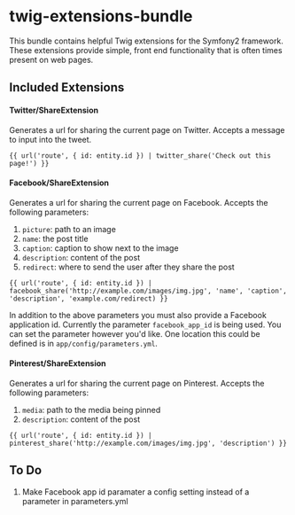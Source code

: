 twig-extensions-bundle
===========

This bundle contains helpful Twig extensions for the Symfony2 framework. These extensions provide simple, front end 
functionality that is often times present on web pages.

## Included Extensions

#### Twitter/ShareExtension
Generates a url for sharing the current page on Twitter. Accepts a message to input into the tweet.

```twig
{{ url('route', { id: entity.id }) | twitter_share('Check out this page!') }}
```

#### Facebook/ShareExtension
Generates a url for sharing the current page on Facebook. Accepts the following parameters:

1. `picture`: path to an image
2. `name`: the post title
3. `caption`: caption to show next to the image
4. `description`: content of the post
5. `redirect`: where to send the user after they share the post 

```twig
{{ url('route', { id: entity.id }) | facebook_share('http://example.com/images/img.jpg', 'name', 'caption', 'description', 'example.com/redirect) }}
```

In addition to the above parameters you must also provide a Facebook application id. Currently the parameter `facebook_app_id` 
is being used. You can set the parameter however you'd like. One location this could be defined is in `app/config/parameters.yml`.

#### Pinterest/ShareExtension
Generates a url for sharing the current page on Pinterest. Accepts the following parameters:

1. `media`: path to the media being pinned
2. `description`: content of the post

```twig
{{ url('route', { id: entity.id }) | pinterest_share('http://example.com/images/img.jpg', 'description') }}
```

## To Do

1.  Make Facebook app id paramater a config setting instead of a parameter in parameters.yml